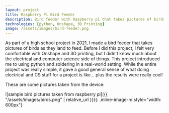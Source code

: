 ```yaml
---
layout: project
title: Raspberry Pi Bird Feeder
description: Bird feeder with Raspberry pi that takes pictures of birds
technologies: [python, Onshape, 3D Printing]
image: /assets/images/bird-feeder.png
---
```



As part of a high school project in 2021, I made a bird feeder that takes pictures of birds as they land to feed. Before I did this project, I felt very comfortable with Onshape and 3D printing, but I didn't know much about the electrical and computer science side of things. This project introduced me to using python and soldering in a real-world setting. While the entire project was really simple, it gave a good general sense of what doing electrical and CS stuff for a project is like... plus the results were really cool!

These are some pictures taken from the device:

![sample bird pictures taken from raspberry pi]({{ "/assets/images/birds.png" | relative_url }}){: .inline-image-m style="width: 600px"}